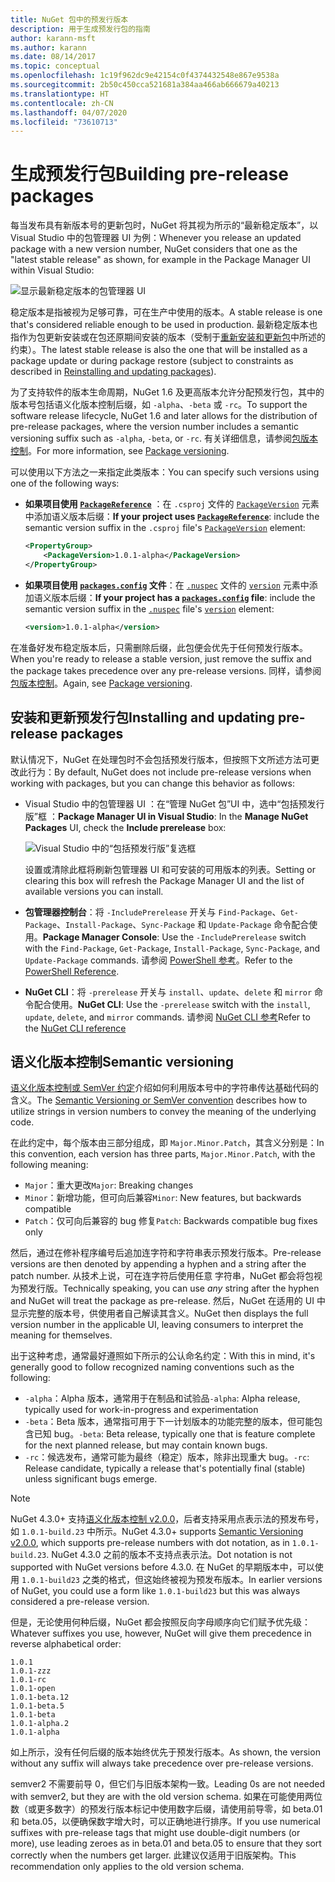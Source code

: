 ```yaml
---
title: NuGet 包中的预发行版本
description: 用于生成预发行包的指南
author: karann-msft
ms.author: karann
ms.date: 08/14/2017
ms.topic: conceptual
ms.openlocfilehash: 1c19f962dc9e42154c0f4374432548e867e9538a
ms.sourcegitcommit: 2b50c450cca521681a384aa466ab666679a40213
ms.translationtype: HT
ms.contentlocale: zh-CN
ms.lasthandoff: 04/07/2020
ms.locfileid: "73610713"
---
```

# <a name="building-pre-release-packages"></a><span data-ttu-id="bbc6d-103">生成预发行包</span><span class="sxs-lookup"><span data-stu-id="bbc6d-103">Building pre-release packages</span></span>

<span data-ttu-id="bbc6d-104">每当发布具有新版本号的更新包时，NuGet 将其视为所示的“最新稳定版本”，以 Visual Studio 中的包管理器 UI 为例：</span><span class="sxs-lookup"><span data-stu-id="bbc6d-104">Whenever you release an updated package with a new version number, NuGet considers that one as the "latest stable release" as shown, for example in the Package Manager UI within Visual Studio:</span></span>

![显示最新稳定版本的包管理器 UI](media/Prerelease_01-LatestStable.png)

<span data-ttu-id="bbc6d-106">稳定版本是指被视为足够可靠，可在生产中使用的版本。</span><span class="sxs-lookup"><span data-stu-id="bbc6d-106">A stable release is one that's considered reliable enough to be used in production.</span></span> <span data-ttu-id="bbc6d-107">最新稳定版本也指作为包更新安装或在包还原期间安装的版本（受制于[重新安装和更新包](../consume-packages/reinstalling-and-updating-packages.md)中所述的约束）。</span><span class="sxs-lookup"><span data-stu-id="bbc6d-107">The latest stable release is also the one that will be installed as a package update or during package restore (subject to constraints as described in [Reinstalling and updating packages](../consume-packages/reinstalling-and-updating-packages.md)).</span></span>

<span data-ttu-id="bbc6d-108">为了支持软件的版本生命周期，NuGet 1.6 及更高版本允许分配预发行包，其中的版本号包括语义化版本控制后缀，如 `-alpha`、`-beta` 或 `-rc`。</span><span class="sxs-lookup"><span data-stu-id="bbc6d-108">To support the software release lifecycle, NuGet 1.6 and later allows for the distribution of pre-release packages, where the version number includes a semantic versioning suffix such as `-alpha`, `-beta`, or `-rc`.</span></span> <span data-ttu-id="bbc6d-109">有关详细信息，请参阅[包版本控制](../concepts/package-versioning.md#pre-release-versions)。</span><span class="sxs-lookup"><span data-stu-id="bbc6d-109">For more information, see [Package versioning](../concepts/package-versioning.md#pre-release-versions).</span></span>

<span data-ttu-id="bbc6d-110">可以使用以下方法之一来指定此类版本：</span><span class="sxs-lookup"><span data-stu-id="bbc6d-110">You can specify such versions using one of the following ways:</span></span>

- <span data-ttu-id="bbc6d-111">**如果项目使用 [`PackageReference`](../consume-packages/package-references-in-project-files.md)** ：在 `.csproj` 文件的 [`PackageVersion`](/dotnet/core/tools/csproj.md#packageversion) 元素中添加语义版本后缀：</span><span class="sxs-lookup"><span data-stu-id="bbc6d-111">**If your project uses [`PackageReference`](../consume-packages/package-references-in-project-files.md)**: include the semantic version suffix in the `.csproj` file's [`PackageVersion`](/dotnet/core/tools/csproj.md#packageversion) element:</span></span>

    ```xml
    <PropertyGroup>
        <PackageVersion>1.0.1-alpha</PackageVersion>
    </PropertyGroup>
    ```

- <span data-ttu-id="bbc6d-112">**如果项目使用 [`packages.config`](../reference/packages-config.md) 文件**：在 [`.nuspec`](../reference/nuspec.md) 文件的 [`version`](../reference/nuspec.md#version) 元素中添加语义版本后缀：</span><span class="sxs-lookup"><span data-stu-id="bbc6d-112">**If your project has a [`packages.config`](../reference/packages-config.md) file**: include the semantic version suffix in the [`.nuspec`](../reference/nuspec.md) file's [`version`](../reference/nuspec.md#version) element:</span></span>

    ```xml
    <version>1.0.1-alpha</version>
    ```

<span data-ttu-id="bbc6d-113">在准备好发布稳定版本后，只需删除后缀，此包便会优先于任何预发行版本。</span><span class="sxs-lookup"><span data-stu-id="bbc6d-113">When you're ready to release a stable version, just remove the suffix and the package takes precedence over any pre-release versions.</span></span> <span data-ttu-id="bbc6d-114">同样，请参阅[包版本控制](../concepts/package-versioning.md#pre-release-versions)。</span><span class="sxs-lookup"><span data-stu-id="bbc6d-114">Again, see [Package versioning](../concepts/package-versioning.md#pre-release-versions).</span></span>

## <a name="installing-and-updating-pre-release-packages"></a><span data-ttu-id="bbc6d-115">安装和更新预发行包</span><span class="sxs-lookup"><span data-stu-id="bbc6d-115">Installing and updating pre-release packages</span></span>

<span data-ttu-id="bbc6d-116">默认情况下，NuGet 在处理包时不会包括预发行版本，但按照下文所述方法可更改此行为：</span><span class="sxs-lookup"><span data-stu-id="bbc6d-116">By default, NuGet does not include pre-release versions when working with packages, but you can change this behavior as follows:</span></span>

- <span data-ttu-id="bbc6d-117">Visual Studio 中的包管理器 UI  ：在“管理 NuGet 包”UI 中，选中“包括预发行版”框   ：</span><span class="sxs-lookup"><span data-stu-id="bbc6d-117">**Package Manager UI in Visual Studio**: In the **Manage NuGet Packages** UI, check the **Include prerelease** box:</span></span>

    ![Visual Studio 中的“包括预发行版”复选框](media/Prerelease_02-CheckPrerelease.png)

    <span data-ttu-id="bbc6d-119">设置或清除此框将刷新包管理器 UI 和可安装的可用版本的列表。</span><span class="sxs-lookup"><span data-stu-id="bbc6d-119">Setting or clearing this box will refresh the Package Manager UI and the list of available versions you can install.</span></span>

- <span data-ttu-id="bbc6d-120">**包管理器控制台**：将 `-IncludePrerelease` 开关与 `Find-Package`、`Get-Package`、`Install-Package`、`Sync-Package` 和 `Update-Package` 命令配合使用。</span><span class="sxs-lookup"><span data-stu-id="bbc6d-120">**Package Manager Console**: Use the `-IncludePrerelease` switch with the `Find-Package`, `Get-Package`, `Install-Package`, `Sync-Package`, and `Update-Package` commands.</span></span> <span data-ttu-id="bbc6d-121">请参阅 [PowerShell 参考](../reference/powershell-reference.md)。</span><span class="sxs-lookup"><span data-stu-id="bbc6d-121">Refer to the [PowerShell Reference](../reference/powershell-reference.md).</span></span>

- <span data-ttu-id="bbc6d-122">**NuGet CLI**：将 `-prerelease` 开关与 `install`、`update`、`delete` 和 `mirror` 命令配合使用。</span><span class="sxs-lookup"><span data-stu-id="bbc6d-122">**NuGet CLI**: Use the `-prerelease` switch with the `install`, `update`, `delete`, and `mirror` commands.</span></span> <span data-ttu-id="bbc6d-123">请参阅 [NuGet CLI 参考](../reference/nuget-exe-cli-reference.md)</span><span class="sxs-lookup"><span data-stu-id="bbc6d-123">Refer to the [NuGet CLI reference](../reference/nuget-exe-cli-reference.md)</span></span>

## <a name="semantic-versioning"></a><span data-ttu-id="bbc6d-124">语义化版本控制</span><span class="sxs-lookup"><span data-stu-id="bbc6d-124">Semantic versioning</span></span>

<span data-ttu-id="bbc6d-125">[语义化版本控制或 SemVer 约定](https://semver.org/spec/v1.0.0.html)介绍如何利用版本号中的字符串传达基础代码的含义。</span><span class="sxs-lookup"><span data-stu-id="bbc6d-125">The [Semantic Versioning or SemVer convention](https://semver.org/spec/v1.0.0.html) describes how to utilize strings in version numbers to convey the meaning of the underlying code.</span></span>

<span data-ttu-id="bbc6d-126">在此约定中，每个版本由三部分组成，即 `Major.Minor.Patch`，其含义分别是：</span><span class="sxs-lookup"><span data-stu-id="bbc6d-126">In this convention, each version has three parts, `Major.Minor.Patch`, with the following meaning:</span></span>

- <span data-ttu-id="bbc6d-127">`Major`：重大更改</span><span class="sxs-lookup"><span data-stu-id="bbc6d-127">`Major`: Breaking changes</span></span>
- <span data-ttu-id="bbc6d-128">`Minor`：新增功能，但可向后兼容</span><span class="sxs-lookup"><span data-stu-id="bbc6d-128">`Minor`: New features, but backwards compatible</span></span>
- <span data-ttu-id="bbc6d-129">`Patch`：仅可向后兼容的 bug 修复</span><span class="sxs-lookup"><span data-stu-id="bbc6d-129">`Patch`: Backwards compatible bug fixes only</span></span>

<span data-ttu-id="bbc6d-130">然后，通过在修补程序编号后追加连字符和字符串表示预发行版本。</span><span class="sxs-lookup"><span data-stu-id="bbc6d-130">Pre-release versions are then denoted by appending a hyphen and a string after the patch number.</span></span> <span data-ttu-id="bbc6d-131">从技术上说，可在连字符后使用任意  字符串，NuGet 都会将包视为预发行版。</span><span class="sxs-lookup"><span data-stu-id="bbc6d-131">Technically speaking, you can use *any* string after the hyphen and NuGet will treat the package as pre-release.</span></span> <span data-ttu-id="bbc6d-132">然后，NuGet 在适用的 UI 中显示完整的版本号，供使用者自己解读其含义。</span><span class="sxs-lookup"><span data-stu-id="bbc6d-132">NuGet then displays the full version number in the applicable UI, leaving consumers to interpret the meaning for themselves.</span></span>

<span data-ttu-id="bbc6d-133">出于这种考虑，通常最好遵照如下所示的公认命名约定：</span><span class="sxs-lookup"><span data-stu-id="bbc6d-133">With this in mind, it's generally good to follow recognized naming conventions such as the following:</span></span>

- <span data-ttu-id="bbc6d-134">`-alpha`：Alpha 版本，通常用于在制品和试验品</span><span class="sxs-lookup"><span data-stu-id="bbc6d-134">`-alpha`: Alpha release, typically used for work-in-progress and experimentation</span></span>
- <span data-ttu-id="bbc6d-135">`-beta`：Beta 版本，通常指可用于下一计划版本的功能完整的版本，但可能包含已知 bug。</span><span class="sxs-lookup"><span data-stu-id="bbc6d-135">`-beta`: Beta release, typically one that is feature complete for the next planned release, but may contain known bugs.</span></span>
- <span data-ttu-id="bbc6d-136">`-rc`：候选发布，通常可能为最终（稳定）版本，除非出现重大 bug。</span><span class="sxs-lookup"><span data-stu-id="bbc6d-136">`-rc`: Release candidate, typically a release that's potentially final (stable) unless significant bugs emerge.</span></span>

> [!Note]
> <span data-ttu-id="bbc6d-137">NuGet 4.3.0+ 支持[语义化版本控制 v2.0.0](https://semver.org/spec/v2.0.0.html)，后者支持采用点表示法的预发布号，如 `1.0.1-build.23` 中所示。</span><span class="sxs-lookup"><span data-stu-id="bbc6d-137">NuGet 4.3.0+ supports [Semantic Versioning v2.0.0](https://semver.org/spec/v2.0.0.html), which supports pre-release numbers with dot notation, as in `1.0.1-build.23`.</span></span> <span data-ttu-id="bbc6d-138">NuGet 4.3.0 之前的版本不支持点表示法。</span><span class="sxs-lookup"><span data-stu-id="bbc6d-138">Dot notation is not supported with NuGet versions before 4.3.0.</span></span> <span data-ttu-id="bbc6d-139">在 NuGet 的早期版本中，可以使用 `1.0.1-build23` 之类的格式，但这始终被视为预发布版本。</span><span class="sxs-lookup"><span data-stu-id="bbc6d-139">In earlier versions of NuGet, you could use a form like `1.0.1-build23` but this was always considered a pre-release version.</span></span>

<span data-ttu-id="bbc6d-140">但是，无论使用何种后缀，NuGet 都会按照反向字母顺序向它们赋予优先级：</span><span class="sxs-lookup"><span data-stu-id="bbc6d-140">Whatever suffixes you use, however, NuGet will give them precedence in reverse alphabetical order:</span></span>

    1.0.1
    1.0.1-zzz
    1.0.1-rc
    1.0.1-open
    1.0.1-beta.12
    1.0.1-beta.5
    1.0.1-beta
    1.0.1-alpha.2
    1.0.1-alpha

<span data-ttu-id="bbc6d-141">如上所示，没有任何后缀的版本始终优先于预发行版本。</span><span class="sxs-lookup"><span data-stu-id="bbc6d-141">As shown, the version without any suffix will always take precedence over pre-release versions.</span></span>

<span data-ttu-id="bbc6d-142">semver2 不需要前导 0，但它们与旧版本架构一致。</span><span class="sxs-lookup"><span data-stu-id="bbc6d-142">Leading 0s are not needed with semver2, but they are with the old version schema.</span></span> <span data-ttu-id="bbc6d-143">如果在可能使用两位数（或更多数字）的预发行版本标记中使用数字后缀，请使用前导零，如 beta.01 和 beta.05，以便确保数字增大时，可以正确地进行排序。</span><span class="sxs-lookup"><span data-stu-id="bbc6d-143">If you use numerical suffixes with pre-release tags that might use double-digit numbers (or more), use leading zeroes as in beta.01 and beta.05 to ensure that they sort correctly when the numbers get larger.</span></span> <span data-ttu-id="bbc6d-144">此建议仅适用于旧版架构。</span><span class="sxs-lookup"><span data-stu-id="bbc6d-144">This recommendation only applies to the old version schema.</span></span>
